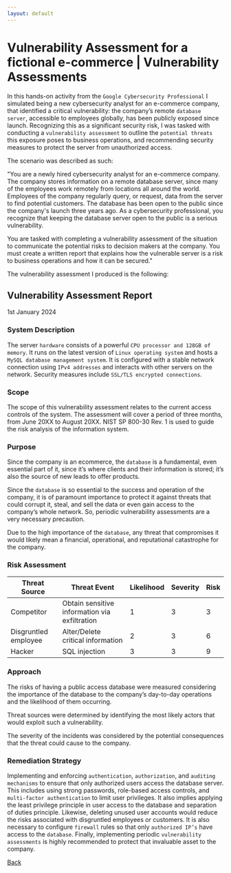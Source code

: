 ```yaml
---
layout: default
---
```


# Vulnerability Assessment for a fictional e-commerce | Vulnerability Assessments

In this hands-on activity from the `Google Cybersecurity Professional` I simulated being a new cybersecurity analyst for an e-commerce company, that identified a critical vulnerability: the company’s remote `database server`, accessible to employees globally, has been publicly exposed since launch. Recognizing this as a significant security risk, I was tasked with conducting a `vulnerability assessment` to outline the `potential threats` this exposure poses to business operations, and recommending security measures to protect the server from unauthorized access.

The scenario was described as such:

"You are a newly hired cybersecurity analyst for an e-commerce company. The company stores information on a remote database server, since many of the employees work remotely from locations all around the world. Employees of the company regularly query, or request, data from the server to find potential customers. The database has been open to the public since the company's launch three years ago. As a cybersecurity professional, you recognize that keeping the database server open to the public is a serious vulnerability.

You are tasked with completing a vulnerability assessment of the situation to communicate the potential risks to decision makers at the company. You must create a written report that explains how the vulnerable server is a risk to business operations and how it can be secured."

The vulnerability assessment I produced is the following:

## Vulnerability Assessment Report

1st January 2024 

### System Description

The server `hardware` consists of a powerful `CPU processor and 128GB of memory`. It runs on the latest version of `Linux operating system` and hosts a `MySQL database management system`. It is configured with a stable network connection using `IPv4 addresses` and interacts with other servers on the network. Security measures include `SSL/TLS encrypted connections`. 

### Scope 

The scope of this vulnerability assessment relates to the current access controls of the system. The assessment will cover a period of three months, from June 20XX to August 20XX. NIST SP 800-30 Rev. 1 is used to guide the risk analysis of the information system. 

### Purpose 

Since the company is an ecommerce, the `database` is a fundamental, even essential part of it, since it’s where clients and their information is stored; it’s also the source of new leads to offer products. 

Since the `database` is so essential to the success and operation of the company, it is of paramount importance to protect it against threats that could corrupt it, steal, and sell the data or even gain access to the company’s whole network. So, periodic vulnerability assessments are a very necessary precaution. 

Due to the high importance of the `database`, any threat that compromises it would likely mean a financial, operational, and reputational catastrophe for the company.  

### Risk Assessment 

| **Threat Source**      | **Threat Event**                      | **Likelihood** | **Severity** | **Risk** |
|------------------------|---------------------------------------|----------------|--------------|----------|
| Competitor             | Obtain sensitive information via exfiltration | 1              | 3            | 3        |
| Disgruntled employee   | Alter/Delete critical information     | 2              | 3            | 6        |
| Hacker                 | SQL injection                         | 3              | 3            | 9        |

### Approach 

The risks of having a public access database were measured considering the importance of the database to the company’s day-to-day operations and the likelihood of them occurring.  

Threat sources were determined by identifying the most likely actors that would exploit such a vulnerability. 

The severity of the incidents was considered by the potential consequences that the threat could cause to the company. 

### Remediation Strategy 

Implementing and enforcing `authentication`, `authorization`, and `auditing mechanisms` to ensure that only authorized users access the database server. This includes using strong passwords, role-based access controls, and `multi-factor authentication` to limit user privileges. It also implies applying the least privilege principle in user access to the database and separation of duties principle. Likewise, deleting unused user accounts would reduce the risks associated with disgruntled employees or customers. It is also necessary to configure `firewall` rules so that only `authorized IP’s` have access to the `database`. Finally, implementing periodic `vulnerability assessments` is highly recommended to protect that invaluable asset to the company. 


[Back](./)
